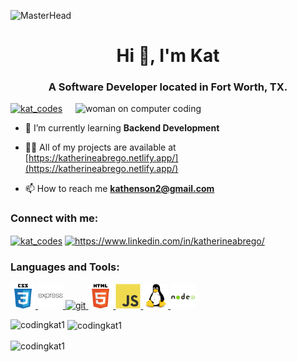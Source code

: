![MasterHead](https://thumbs.gfycat.com/ColorlessBitesizedKob-max-1mb.gif)
<h1 align="center">Hi 👋, I'm Kat</h1>
<h3 align="center">A Software Developer located in Fort Worth, TX.</h3>
<img align="right" alt="woman on computer coding" width="400" src="https://images.squarespace-cdn.com/content/v1/5f402a9d4e121b7f850b4374/1598040805419-QIEZIF4KLQAPB0VV6B58/App-Developer.gif">

<p align="left"> <a href="https://twitter.com/kat_codes" target="blank"><img src="https://img.shields.io/twitter/follow/kat_codes?logo=twitter&style=for-the-badge" alt="kat_codes" /></a> </p>

- 🌱 I’m currently learning **Backend Development**

- 👨‍💻 All of my projects are available at [https://katherineabrego.netlify.app/](https://katherineabrego.netlify.app/)

- 📫 How to reach me **kathenson2@gmail.com**

<h3 align="left">Connect with me:</h3>
<p align="left">
<a href="https://twitter.com/kat_codes" target="blank"><img align="center" src="https://raw.githubusercontent.com/rahuldkjain/github-profile-readme-generator/master/src/images/icons/Social/twitter.svg" alt="kat_codes" height="30" width="40" /></a>
<a href="https://linkedin.com/in/https://www.linkedin.com/in/katherineabrego/" target="blank"><img align="center" src="https://raw.githubusercontent.com/rahuldkjain/github-profile-readme-generator/master/src/images/icons/Social/linked-in-alt.svg" alt="https://www.linkedin.com/in/katherineabrego/" height="30" width="40" /></a>
</p>

<h3 align="left">Languages and Tools:</h3>
<p align="left"> <a href="https://www.w3schools.com/css/" target="_blank" rel="noreferrer"> <img src="https://raw.githubusercontent.com/devicons/devicon/master/icons/css3/css3-original-wordmark.svg" alt="css3" width="40" height="40"/> </a> <a href="https://expressjs.com" target="_blank" rel="noreferrer"> <img src="https://raw.githubusercontent.com/devicons/devicon/master/icons/express/express-original-wordmark.svg" alt="express" width="40" height="40"/> </a> <a href="https://git-scm.com/" target="_blank" rel="noreferrer"> <img src="https://www.vectorlogo.zone/logos/git-scm/git-scm-icon.svg" alt="git" width="40" height="40"/> </a> <a href="https://www.w3.org/html/" target="_blank" rel="noreferrer"> <img src="https://raw.githubusercontent.com/devicons/devicon/master/icons/html5/html5-original-wordmark.svg" alt="html5" width="40" height="40"/> </a> <a href="https://developer.mozilla.org/en-US/docs/Web/JavaScript" target="_blank" rel="noreferrer"> <img src="https://raw.githubusercontent.com/devicons/devicon/master/icons/javascript/javascript-original.svg" alt="javascript" width="40" height="40"/> </a> <a href="https://www.linux.org/" target="_blank" rel="noreferrer"> <img src="https://raw.githubusercontent.com/devicons/devicon/master/icons/linux/linux-original.svg" alt="linux" width="40" height="40"/> </a> <a href="https://nodejs.org" target="_blank" rel="noreferrer"> <img src="https://raw.githubusercontent.com/devicons/devicon/master/icons/nodejs/nodejs-original-wordmark.svg" alt="nodejs" width="40" height="40"/> </a> </p>

<p><img align="left" src="https://github-readme-stats.vercel.app/api/top-langs?username=codingkat1&show_icons=true&locale=en&layout=compact" alt="codingkat1" /></p>

<p>&nbsp;<img align="center" src="https://github-readme-stats.vercel.app/api?username=codingkat1&show_icons=true&locale=en" alt="codingkat1" /></p>

<p><img align="center" src="https://github-readme-streak-stats.herokuapp.com/?user=codingkat1&" alt="codingkat1" /></p>
